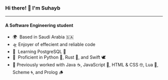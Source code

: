 ### Hi there! 👋 I'm Suhayb
---------------------
#### A Software Engineering student

- 🌍  Based in Saudi Arabia 🇸🇦
- 🛸  Enjoyer of effecient and reliable code
- 🧠  Learning PostgreSQL 🐘
- 🥸  Proficient in Python 🐍, Rust 🦀, and Swift 🕊️
- 🐣  Previously worked with Java ☕, JavaScript 📜, HTML & CSS 🤓, Lua 🌙, Scheme 🌀, and Prolog 🪵
